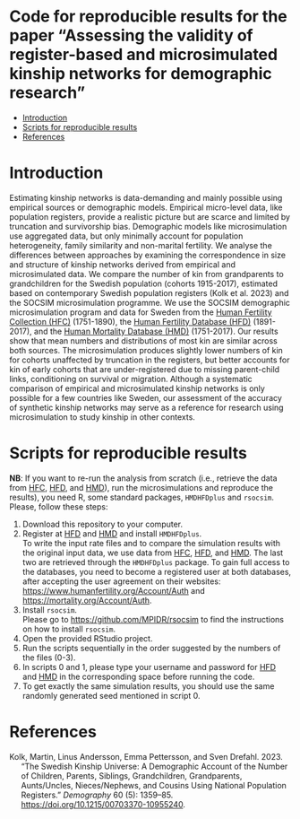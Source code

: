Code for reproducible results for the paper “Assessing the validity of
register-based and microsimulated kinship networks for demographic
research”
================

- [Introduction](#introduction)
- [Scripts for reproducible results](#scripts-for-reproducible-results)
- [References](#references)

# Introduction

Estimating kinship networks is data-demanding and mainly possible using
empirical sources or demographic models. Empirical micro-level data,
like population registers, provide a realistic picture but are scarce
and limited by truncation and survivorship bias. Demographic models like
microsimulation use aggregated data, but only minimally account for
population heterogeneity, family similarity and non-marital fertility.
We analyse the differences between approaches by examining the
correspondence in size and structure of kinship networks derived from
empirical and microsimulated data. We compare the number of kin from
grandparents to grandchildren for the Swedish population (cohorts
1915-2017), estimated based on contemporary Swedish population registers
(Kolk et al. 2023) and the SOCSIM microsimulation programme. We use the
SOCSIM demographic microsimulation program and data for Sweden from the
[Human Fertility Collection (HFC)](https://www.fertilitydata.org/)
(1751-1890), the [Human Fertility Database
(HFD)](https://www.humanfertility.org/) (1891-2017), and the [Human
Mortality Database (HMD)](https://www.mortality.org/) (1751-2017). Our
results show that mean numbers and distributions of most kin are similar
across both sources. The microsimulation produces slightly lower numbers
of kin for cohorts unaffected by truncation in the registers, but better
accounts for kin of early cohorts that are under-registered due to
missing parent-child links, conditioning on survival or migration.
Although a systematic comparison of empirical and microsimulated kinship
networks is only possible for a few countries like Sweden, our
assessment of the accuracy of synthetic kinship networks may serve as a
reference for research using microsimulation to study kinship in other
contexts.

# Scripts for reproducible results

**NB**: If you want to re-run the analysis from scratch (i.e., retrieve
the data from [HFC](https://www.fertilitydata.org/),
[HFD](https://www.humanfertility.org/), and
[HMD](https://www.mortality.org/)), run the microsimulations and
reproduce the results), you need R, some standard packages, `HMDHFDplus`
and `rsocsim`. Please, follow these steps:

1.  Download this repository to your computer.  
2.  Register at [HFD](https://www.humanfertility.org/) and
    [HMD](https://www.mortality.org/) and install `HMDHFDplus`.  
    To write the input rate files and to compare the simulation results
    with the original input data, we use data from
    [HFC](https://www.fertilitydata.org/),
    [HFD](https://www.humanfertility.org/), and
    [HMD](https://www.mortality.org/). The last two are retrieved
    through the `HMDHFDplus` package. To gain full access to the
    databases, you need to become a registered user at both databases,
    after accepting the user agreement on their websites:
    <https://www.humanfertility.org/Account/Auth> and
    <https://mortality.org/Account/Auth>.
3.  Install `rsocsim`.  
    Please go to <https://github.com/MPIDR/rsocsim> to find the
    instructions on how to install `rsocsim`.  
4.  Open the provided RStudio project.
5.  Run the scripts sequentially in the order suggested by the numbers
    of the files (0-3).
6.  In scripts 0 and 1, please type your username and password for
    [HFD](https://www.humanfertility.org/) and
    [HMD](https://www.mortality.org/) in the corresponding space before
    running the code.  
7.  To get exactly the same simulation results, you should use the same
    randomly generated seed mentioned in script 0.

# References

<div id="refs" class="references csl-bib-body hanging-indent"
entry-spacing="0">

<div id="ref-kolk_swedish_2023" class="csl-entry">

Kolk, Martin, Linus Andersson, Emma Pettersson, and Sven Drefahl. 2023.
“The Swedish Kinship Universe: A Demographic Account of the Number of
Children, Parents, Siblings, Grandchildren, Grandparents, Aunts/Uncles,
Nieces/Nephews, and Cousins Using National Population Registers.”
*Demography* 60 (5): 1359–85.
<https://doi.org/10.1215/00703370-10955240>.

</div>

</div>
